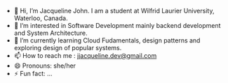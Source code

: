 - 👋 Hi, I’m Jacqueline John. I am a student at Wilfrid Laurier University, Waterloo, Canada.
- 👀 I’m interested in Software Development mainly backend development and System Architecture.
- 🌱 I’m currently learning Cloud Fudamentals, design patterns and exploring design of popular systems. 
- 📫 How to reach me : jjacqueline.dev@gmail.com
- 😄 Pronouns: she/her
- ⚡ Fun fact: ...

<!---
jacqueline-wlu-grad/jacqueline-wlu-grad is a ✨ special ✨ repository because its `README.md` (this file) appears on your GitHub profile.
You can click the Preview link to take a look at your changes.
--->
